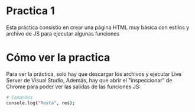 # Practica 1
Esta práctica consistio en crear una página HTML muy básica con estilos y archivo de JS para ejecutar algunas funciones

# Cómo ver la practica
Para ver la práctica, solo hay que descargar los archivos y ejecutar Live Server de Visual Studio, Además, hay que abrir el "inspeccionar" de Chrome para poder ver las salidas de las funciones JS:

```Bash
# Comandos 
console.log("Resta", res);